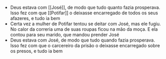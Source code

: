 - Deus estava com [[José]], de modo que tudo quanto fazia prosperava. Isso fez com que [[Potifar]] o deixasse encarregado de todos os seus afazeres, e tudo ia bem
- Certa vez a mulher de Potifar tentou se deitar com José, mas ele fugiu. No calor da correria uma de suas roupas ficou na mão da moça. E ela contou para seu marido, que mandou prender José
- Deus estava com José, de modo que tudo quando fazia prosperava. Isso fez com que o carcereiro da prisão o deixasse encarregado sobre os presos, e tudo ia bem